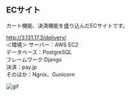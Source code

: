 
## ECサイト
カート機能、決済機能を盛り込んだECサイトです。  
  
http://3.131.17.3/delivery/  
＜環境＞
サーバー：AWS EC2  
データベース：PostgreSQL  
フレームワーク:Django  
決済：pay.jp  
そのほか：Ngnix、Gunicorn

![gif](https://user-images.githubusercontent.com/20613753/90307671-6c25a300-df13-11ea-8373-62c842f2389f.gif)
